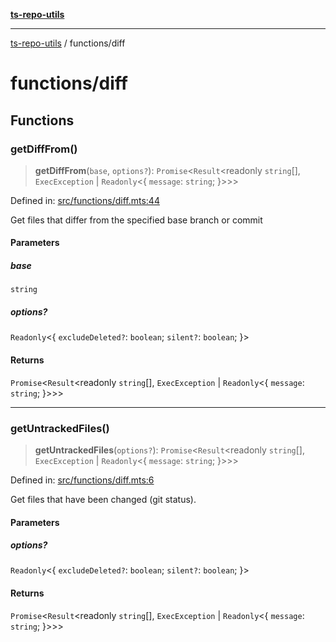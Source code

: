 [**ts-repo-utils**](../README.md)

---

[ts-repo-utils](../README.md) / functions/diff

# functions/diff

## Functions

### getDiffFrom()

> **getDiffFrom**(`base`, `options?`): `Promise`\<`Result`\<readonly `string`[], `ExecException` \| `Readonly`\<\{ `message`: `string`; \}\>\>\>

Defined in: [src/functions/diff.mts:44](https://github.com/noshiro-pf/ts-repo-utils/blob/main/src/functions/diff.mts#L44)

Get files that differ from the specified base branch or commit

#### Parameters

##### base

`string`

##### options?

`Readonly`\<\{ `excludeDeleted?`: `boolean`; `silent?`: `boolean`; \}\>

#### Returns

`Promise`\<`Result`\<readonly `string`[], `ExecException` \| `Readonly`\<\{ `message`: `string`; \}\>\>\>

---

### getUntrackedFiles()

> **getUntrackedFiles**(`options?`): `Promise`\<`Result`\<readonly `string`[], `ExecException` \| `Readonly`\<\{ `message`: `string`; \}\>\>\>

Defined in: [src/functions/diff.mts:6](https://github.com/noshiro-pf/ts-repo-utils/blob/main/src/functions/diff.mts#L6)

Get files that have been changed (git status).

#### Parameters

##### options?

`Readonly`\<\{ `excludeDeleted?`: `boolean`; `silent?`: `boolean`; \}\>

#### Returns

`Promise`\<`Result`\<readonly `string`[], `ExecException` \| `Readonly`\<\{ `message`: `string`; \}\>\>\>
